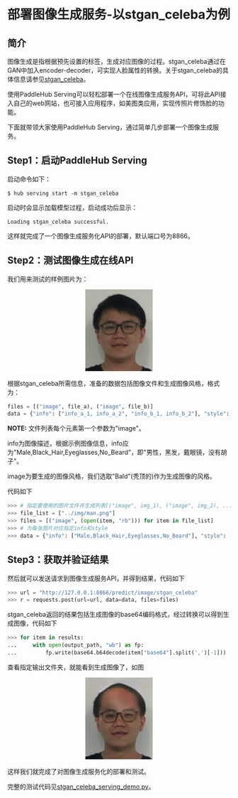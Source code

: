# 部署图像生成服务-以stgan_celeba为例
## 简介
图像生成是指根据预先设置的标签，生成对应图像的过程。stgan_celeba通过在GAN中加入encoder-decoder，可实现人脸属性的转换。关于stgan_celeba的具体信息请参见[stgan_celeba](https://paddlepaddle.org.cn/hubdetail?name=stgan_celeba&en_category=GANs)。

使用PaddleHub Serving可以轻松部署一个在线图像生成服务API，可将此API接入自己的web网站，也可接入应用程序，如美图类应用，实现传照片修饰脸的功能。

下面就带领大家使用PaddleHub Serving，通过简单几步部署一个图像生成服务。

## Step1：启动PaddleHub Serving
启动命令如下：
```shell
$ hub serving start -m stgan_celeba
```
启动时会显示加载模型过程，启动成功后显示：
```shell
Loading stgan_celeba successful.
```
这样就完成了一个图像生成服务化API的部署，默认端口号为8866。

## Step2：测试图像生成在线API
我们用来测试的样例图片为：  

<p align="center">  
<img src="../img/man.png" width="30%" />  
</p>  

根据stgan_celeba所需信息，准备的数据包括图像文件和生成图像风格，格式为：
```python
files = [("image", file_a), ("image", file_b)]
data = {"info": ["info_a_1, info_a_2", "info_b_1, info_b_2"], "style": ["style_a", "style_b"]}
```

**NOTE:** 文件列表每个元素第一个参数为"image"。

info为图像描述，根据示例图像信息，info应为"Male,Black_Hair,Eyeglasses,No_Beard"，即"男性，黑发，戴眼镜，没有胡子"。

image为要生成的图像风格，我们选取"Bald"(秃顶的)作为生成图像的风格。

代码如下
```python
>>> # 指定要使用的图片文件并生成列表[("image", img_1), ("image", img_2), ... ]
>>> file_list = ["../img/man.png"]
>>> files = [("image", (open(item, "rb"))) for item in file_list]
>>> # 为每张图片对应指定info和style
>>> data = {"info": ["Male,Black_Hair,Eyeglasses,No_Beard"], "style": ["Bald"]}
```

## Step3：获取并验证结果
然后就可以发送请求到图像生成服务API，并得到结果，代码如下

```python
>>> url = "http://127.0.0.1:8866/predict/image/stgan_celeba"
>>> r = requests.post(url=url, data=data, files=files)
```
stgan_celeba返回的结果包括生成图像的base64编码格式，经过转换可以得到生成图像，代码如下
```python
>>> for item in results:
...     with open(output_path, "wb") as fp:
...         fp.write(base64.b64decode(item["base64"].split(',')[-1]))
```
查看指定输出文件夹，就能看到生成图像了，如图

<p align="center">  
<img src="./stgan_output/Bald_man.png" width="30%" />  
</p>  


这样我们就完成了对图像生成服务化的部署和测试。

完整的测试代码见[stgan_celeba_serving_demo.py](stgan_celeba_serving_demo.py)。
